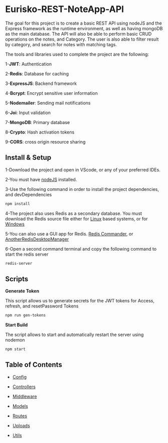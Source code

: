 # Eurisko-REST-NoteApp-API

The goal for this project is to create a basic REST API using nodeJS and the Express framework as the runtime environment, as well as having mongoDB as the main database. The API will also be able to perform basic CRUD operations on the notes, and Category. The user is also able to filter result by category, and search for notes with matching tags. 

The tools and libraries used to complete the project are the following:

1-**JWT**: Authentication

2-**Redis**: Database for caching

3-**ExpressJS**: Backend framework

4-**Bcrypt**: Encrypt sensitive user information

5-**Nodemailer**: Sending mail notifications

6-**Joi**: Input validation

7-**MongoDB**: Primary database

8-**Crypto**: Hash activation tokens

9-**CORS**: cross origin resource sharing

## Install & Setup

1-Download the project and open in VScode, or any of your preferred IDEs.

2-You must have [nodeJS](https://nodejs.org/en/download/) installed.

3-Use the following command in order to install the project dependencies, and devDependencies

```bash
npm install
```

4-The project also uses Redis as a secondary database. You must download the Redis source file either for [Linux](https://redis.io/download/) based systems, or for [Windows](https://github.com/microsoftarchive/redis/releases/tag/win-3.0.504)

5-You can also use a GUI app for Redis. [Redis Commander](https://www.npmjs.com/package/redis-commander), or [AnotherRedisDesktopManager](https://github.com/qishibo/AnotherRedisDesktopManager)

6-Open a second command terminal and copy the following command to start the redis server

```bash
redis-server
```

## Scripts

**Generate Token**

This script allows us to generate secrets for the JWT tokens for Access, refresh, and resetPassword Tokens

```bash
npm run gen-tokens
```
**Start Build**

The script allows to start and automatically restart the server using nodemon

```bash
npm start
```

## Table of Contents

- [Config](https://github.com/FrancoisAouad/Eurisko-Code-Challenge-FrancoisAouad/tree/eurisko/config)

- [Controllers](https://github.com/FrancoisAouad/Eurisko-Code-Challenge-FrancoisAouad/tree/eurisko/controllers)

- [Middleware](https://github.com/FrancoisAouad/Eurisko-Code-Challenge-FrancoisAouad/tree/eurisko/middleware)

- [Models](https://github.com/FrancoisAouad/Eurisko-Code-Challenge-FrancoisAouad/tree/eurisko/models)

- [Routes](https://github.com/FrancoisAouad/Eurisko-Code-Challenge-FrancoisAouad/tree/eursiko/routes)

- [Uploads](https://github.com/FrancoisAouad/Eurisko-Code-Challenge-FrancoisAouad/tree/eurisko/uploads)

- [Utils](https://github.com/FrancoisAouad/Eurisko-Code-Challenge-FrancoisAouad/tree/eurisko/utils)
